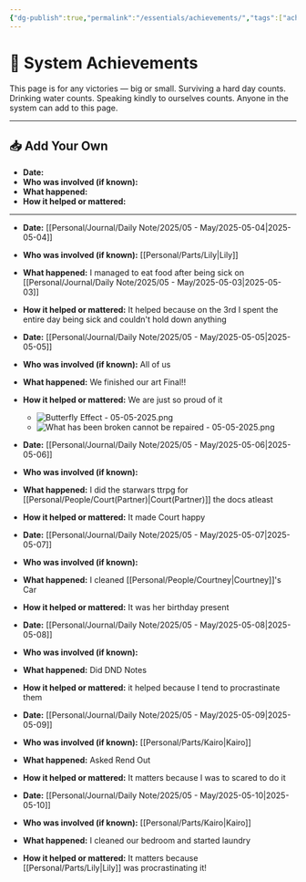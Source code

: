 ```yaml
---
{"dg-publish":true,"permalink":"/essentials/achievements/","tags":["achievments","System","system-growth","validation"],"noteIcon":""}
---
```


# 🌟 System Achievements

This page is for any victories — big or small. Surviving a hard day counts. Drinking water counts. Speaking kindly to ourselves counts. Anyone in the system can add to this page.

---
## 📥 Add Your Own

- **Date:**  
- **Who was involved (if known):**  
- **What happened:**  
- **How it helped or mattered:**

---

- **Date:**  [[Personal/Journal/Daily Note/2025/05 - May/2025-05-04\|2025-05-04]]
- **Who was involved (if known):**  [[Personal/Parts/Lily\|Lily]]
- **What happened:**  I managed to eat food after being sick on [[Personal/Journal/Daily Note/2025/05 - May/2025-05-03\|2025-05-03]]
- **How it helped or mattered:** It helped because on the 3rd I spent the entire day being sick and couldn't hold down anything

- **Date:**  [[Personal/Journal/Daily Note/2025/05 - May/2025-05-05\|2025-05-05]]
- **Who was involved (if known):**  All of us
- **What happened:**  We finished our art Final!!
- **How it helped or mattered:** We are just so proud of it 
	- ![Butterfly Effect - 05-05-2025.png](/img/user/Personal/Images/Butterfly%20Effect%20-%2005-05-2025.png)
	- ![What has been broken cannot be repaired - 05-05-2025.png](/img/user/Personal/Images/What%20has%20been%20broken%20cannot%20be%20repaired%20-%2005-05-2025.png)

- **Date:**  [[Personal/Journal/Daily Note/2025/05 - May/2025-05-06\|2025-05-06]]
- **Who was involved (if known):**  
- **What happened:**  I did the starwars ttrpg for [[Personal/People/Court(Partner)\|Court(Partner)]] the docs atleast
- **How it helped or mattered:** It made Court happy

- **Date:**  [[Personal/Journal/Daily Note/2025/05 - May/2025-05-07\|2025-05-07]]
- **Who was involved (if known):**  
- **What happened:**  I cleaned [[Personal/People/Courtney\|Courtney]]'s Car
- **How it helped or mattered:** It was her birthday present 

- **Date:**  [[Personal/Journal/Daily Note/2025/05 - May/2025-05-08\|2025-05-08]]
- **Who was involved (if known):**  
- **What happened:**  Did DND Notes
- **How it helped or mattered:** it helped because I tend to procrastinate them


- **Date:**  [[Personal/Journal/Daily Note/2025/05 - May/2025-05-09\|2025-05-09]]
- **Who was involved (if known):**  [[Personal/Parts/Kairo\|Kairo]]
- **What happened:**  Asked Rend Out 
- **How it helped or mattered:** It matters because I was to scared to do it

- **Date:**  [[Personal/Journal/Daily Note/2025/05 - May/2025-05-10\|2025-05-10]]
- **Who was involved (if known):**  [[Personal/Parts/Kairo\|Kairo]]
- **What happened:**  I cleaned our bedroom and started laundry 
- **How it helped or mattered:** It matters because [[Personal/Parts/Lily\|Lily]] was procrastinating it!



